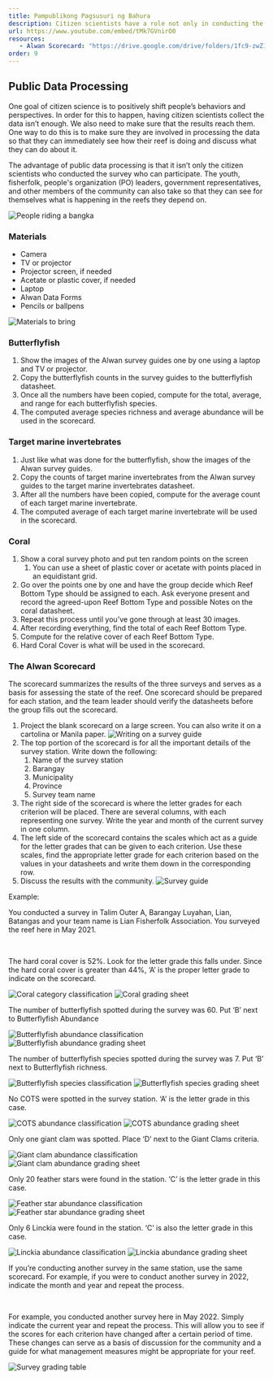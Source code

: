 ```yaml
---
title: Pampublikong Pagsusuri ng Bahura
description: Citizen scientists have a role not only in conducting the surveys, but also in generating data about their reefs. This video shows how images taken during Alwan surveys can be processed in a participatory manner by citizen scientists and presented to stakeholders in a simple and easily understandable format.
url: https://www.youtube.com/embed/tMk7GVnirO0
resources: 
   - Alwan Scorecard: "https://drive.google.com/drive/folders/1fc9-zwZ1s4kVxveAYOt_KgadU3Cu7K28?usp=share_link"
order: 9
---
```


## Public Data Processing

One goal of citizen science is to positively shift people’s behaviors and perspectives. In order for this to happen, having citizen scientists collect the data isn’t enough. We also need to make sure that the results reach them. One way to do this is to make sure they are involved in processing the data so that they can immediately see how their reef is doing and discuss what they can do about it.

The advantage of public data processing is that it isn’t only the citizen scientists who conducted the survey who can participate. The youth, fisherfolk, people's organization (PO) leaders, government representatives, and other members of the community can also take so that they can see for themselves what is happening in the reefs they depend on.

![People riding a bangka](/images/lesson-8/1.jpg 'People riding a bangka')

### Materials

- Camera
- TV or projector
- Projector screen, if needed
- Acetate or plastic cover, if needed
- Laptop
- Alwan Data Forms
- Pencils or ballpens

![Materials to bring](/images/lesson-8/2.jpg 'Materials to bring')

### Butterflyfish

1. Show the images of the Alwan survey guides one by one using a laptop and TV or projector.
1. Copy the butterflyfish counts in the survey guides to the butterflyfish datasheet.
1. Once all the numbers have been copied, compute for the total, average, and range for each butterflyfish species.
1. The computed average species richness and average abundance will be used in the scorecard.

### Target marine invertebrates

1. Just like what was done for the butterflyfish, show the images of the Alwan survey guides.
1. Copy the counts of target marine invertebrates from the Alwan survey guides to the target marine invertebrates datasheet.
1. After all the numbers have been copied, compute for the average count of each target marine invertebrate.
1. The computed average of each target marine invertebrate will be used in the scorecard.

### Coral

1. Show a coral survey photo and put ten random points on the screen
   1. You can use a sheet of plastic cover or acetate with points placed in an equidistant grid.
1. Go over the points one by one and have the group decide which Reef Bottom Type should be assigned to each. Ask everyone present and record the agreed-upon Reef Bottom Type and possible Notes on the coral datasheet.
1. Repeat this process until you’ve gone through at least 30 images.
1. After recording everything, find the total of each Reef Bottom Type.
1. Compute for the relative cover of each Reef Bottom Type.
1. Hard Coral Cover is what will be used in the scorecard.

### The Alwan Scorecard

The scorecard summarizes the results of the three surveys and serves as a basis for assessing the state of the reef. One scorecard should be prepared for each station, and the team leader should verify the datasheets before the group fills out the scorecard.

1. Project the blank scorecard on a large screen. You can also write it on a cartolina or Manila paper.
   ![Writing on a survey guide](/images/lesson-8/3.jpg 'Writing on a survey guide')
1. The top portion of the scorecard is for all the important details of the survey station. Write down the following:
   1. Name of the survey station
   1. Barangay
   1. Municipality
   1. Province
   1. Survey team name
1. The right side of the scorecard is where the letter grades for each criterion will be placed. There are several columns, with each representing one survey. Write the year and month of the current survey in one column.
1. The left side of the scorecard contains the scales which act as a guide for the letter grades that can be given to each criterion. Use these scales, find the appropriate letter grade for each criterion based on the values in your datasheets and write them down in the corresponding row.
1. Discuss the results with the community.
   ![Survey guide](/images/lesson-8/4.png 'Survey guide')

Example:

You conducted a survey in Talim Outer A, Barangay Luyahan, Lian, Batangas and your team name is Lian Fisherfolk Association. You surveyed the reef here in May 2021.

&nbsp;

The hard coral cover is 52%. Look for the letter grade this falls under. Since the hard coral cover is greater than 44%, ‘A’ is the proper letter grade to indicate on the scorecard.

<div class="grid-layout-2">

![Coral category classification](/images/lesson-8/5.png 'Coral category classification')
![Coral grading sheet](/images/lesson-8/6.png 'Coral grading sheet')
</div>

The number of butterflyfish spotted during the survey was 60. Put ‘B’ next to Butterflyfish Abundance

<div class="grid-layout-2">

![Butterflyfish abundance classification](/images/lesson-8/7.png 'Butterflyfish abundance classification')
![Butterflyfish abundance grading sheet](/images/lesson-8/8.png 'Butterflyfish abundance grading sheet')
</div>

The number of butterflyfish species spotted during the survey was 7. Put ‘B’ next to Butterflyfish richness.

<div class="grid-layout-2">

![Butterflyfish species classification](/images/lesson-8/9.png 'Butterflyfish species classification')
![Butterflyfish species grading sheet](/images/lesson-8/10.png 'Butterflyfish species grading sheet')
</div>

No COTS were spotted in the survey station. ‘A’ is the letter grade in this case.

<div class="grid-layout-2">

![COTS abundance classification](/images/lesson-8/11.png 'COTS abundance classification')
![COTS abundance grading sheet](/images/lesson-8/12.png 'COTS abundance grading sheet')
</div>

Only one giant clam was spotted. Place ‘D’ next to the Giant Clams criteria.

<div class="grid-layout-2">

![Giant clam abundance classification](/images/lesson-8/13.png 'Giant clam abundance classification')
![Giant clam abundance grading sheet](/images/lesson-8/14.png 'Giant clam abundance grading sheet')
</div>

Only 20 feather stars were found in the station. ‘C’ is the letter grade in this case.

<div class="grid-layout-2">

![Feather star abundance classification](/images/lesson-8/15.png 'Feather star abundance classification')
![Feather star abundance grading sheet](/images/lesson-8/16.png 'Feather star abundance grading sheet')
</div>

Only 6 Linckia were found in the station. ‘C’ is also the letter grade in this case.

<div class="grid-layout-2">

![Linckia abundance classification](/images/lesson-8/17.png 'Linckia abundance classification')
![Linckia abundance grading sheet](/images/lesson-8/18.png 'Linckia abundance grading sheet')
</div>

If you’re conducting another survey in the same station, use the same scorecard. For example, if you were to conduct another survey in 2022, indicate the month and year and repeat the process.

&nbsp;

For example, you conducted another survey here in May 2022. Simply indicate the current year and repeat the process. This will allow you to see if the scores for each criterion have changed after a certain period of time. These changes can serve as a basis of discussion for the community and a guide for what management measures might be appropriate for your reef.

![Survey grading table](/images/lesson-8/19.png 'Survey grading table')
